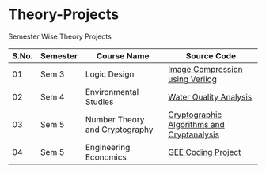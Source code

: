 # Theory-Projects
Semester Wise Theory Projects


|S.No.|Semester|Course Name|Source Code|
| - | - | - | - |
|01|Sem 3|Logic Design|[Image Compression using Verilog](https://github.com/yvrakesh/Theory-Projects/tree/main/Sem-3/Image-Compression-Using-Verilog)|
|02|Sem 4|Environmental Studies|[Water Quality Analysis](https://github.com/yvrakesh/Theory-Projects/tree/main/Sem-4/Water%20Quality%20Analysis)|
|03|Sem 5|Number Theory and Cryptography|[Cryptographic Algorithms and Cryptanalysis](https://github.com/yvrakesh/Theory-Projects/tree/main/Sem-5/Cryptographic-Algorithms-and-Cryptanalysis)
|04|Sem 5|Engineering Economics|[GEE Coding Project](https://github.com/yvrakesh/Theory-Projects/tree/main/Sem-5/GEE-Coding-Project) 
